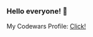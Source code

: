 ### Hello everyone! 👋

My Codewars Profile: <a href="https://www.codewars.com/users/Nikitagrom/" title="NikitaGrom Codewars profile"> Click! </a> <br/>

<!--
**Gromov812/Gromov812** is a ✨ _special_ ✨ repository because its `README.md` (this file) appears on your GitHub profile.

Here are some ideas to get you started:

- 🔭 I’m currently working on ...
- 🌱 I’m currently learning ...
- 👯 I’m looking to collaborate on ...
- 🤔 I’m looking for help with ...
- 💬 Ask me about ...
- 📫 How to reach me: ...
- 😄 Pronouns: ...
- ⚡ Fun fact: ...
-->
